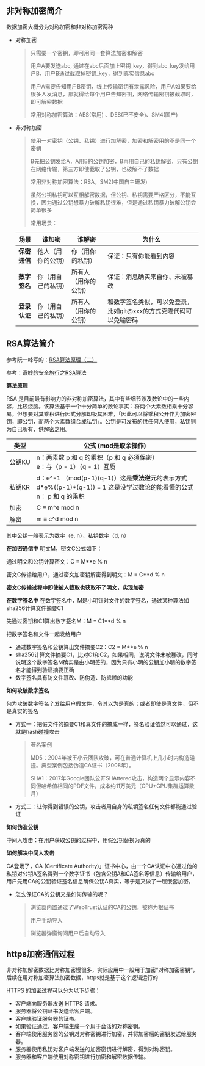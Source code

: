 ## 非对称加密简介

数据加密大概分为对称加密和非对称加密两种
- 对称加密
  > 只需要一个密钥，即可用同一套算法加密和解密
  > 
  > 用户A要发送abc, 通过在abc后面加上密钥_key，得到abc_key发给用户B，用户B通过截取掉密钥_key，得到真实信息abc
  >
  > 用户A需要告知用户B密钥，线上传输密钥有泄露风险，用户A如果要给很多人发消息，那就得给每个用户告知密钥，网络传输密钥被截取时，即可解密数据
  >
  > 常用对称加密算法：AES(常用) 、DES(已不安全)、SM4(国产)
- 非对称加密
  > 使用一对密钥（公钥、私钥）进行加解密，加密和解密用的不是同一个密钥
  >
  > B先把公钥发给A，A用B的公钥加密，B再用自己的私钥解密，只有公钥在网络传输，第三方即使截取了公钥，也破解不了数据
  >
  > 常用非对称加密算法：RSA，SM2(中国自主研发)
  >
  > 虽然公钥私钥可以互相解密数据，但公钥、私钥需要严格区分，不能互换，因为通过公钥想暴力破解私钥很难，但是通过私钥暴力破解公钥会简单很多
  >
  > 常用场景：

  | 场景       | 谁加密       | 谁解密        | 为什么                                  |
  |----------| --------- | ---------- |--------------------------------------|
  | **保密通信** | 他人（用你的公钥） | 你（用你的私钥）   | 保证：只有你能看到内容                          |
  | **数字签名** | 你（用自己的私钥） | 所有人（用你的公钥） | 保证：消息确实来自你、未被篡改                      |
  | **登录认证** | 你（用自己的私钥） | 所有人（用你的公钥） | 和数字签名类似，可以免登录，比如git@xxx的方式克隆代码可以免输密码 |

## RSA算法简介

参考阮一峰写的：[RSA算法原理（二）](https://www.ruanyifeng.com/blog/2013/07/rsa_algorithm_part_two.html)

参考：[奇妙的安全旅行之RSA算法](https://zhuanlan.zhihu.com/p/346094189)

**算法原理**

RSA 是目前最有影响力的非对称加密算法，其中有些细节涉及数论中的一些内容，比较烧脑。该算法基于一个十分简单的数论事实：将两个大素数相乘十分容易，但想要对其乘积进行因式分解却极其困难，「因此可以将乘积公开作为加密密钥，即公钥，而两个大素数组合成私钥」。公钥是可发布的供任何人使用，私钥则为自己所有，供解密之用。

| 类型    | 公式 (mod是取余操作)                                                                                         |
|-------|-------------------------------------------------------------------------------------------------------|
 公钥KU | 	n：两素数 p 和 q 的乘积（p 和 q 必须保密） <br> e：与（p - 1）（q - 1）互质                                                 |
 私钥KR  | 	d：e^-1 （mod(p-1)(q-1)）这是**乘法逆元**的表示方式 <br> d\*e%((p-1)\*(q-1)) = 1 这是没学过数论的能看懂的公式  <br> n： p 和 q 的乘积 |
 加密    | 	C ≡ m^e mod n                                                                                        |
 解密    | 	m ≡ c^d mod n                                                                                        |

其中公钥一般表示为数字（e, n），私钥数字（d, n）

**在加密通信中**
明文M，密文C公式如下：

通过明文和公钥计算密文：C = M**e % n 

密文C传输给用户，通过密文加密钥解密得到明文：M = C**d % n

**密文C传输过程中即使被人截取也获取不了明文，实现加密**

**在数字签名中**
在数字签名中，M是小明针对文件的数字签名，通过某种算法如sha256计算文件摘要C1

先通过密钥和C1算出数字签名M：M = C1**d % n

把数字签名和文件一起发给用户
- 通过数字签名和公钥算出文件摘要C2：C2 = M**e % n
- sha256计算文件摘要C1，比对C1和C2，如果相同，说明文件未被篡改，同时说明这个数字签名M确实是由小明签的，因为只有小明的公钥加小明的数字签名才能得到验证摘要正确
- 数字签名具有防文件篡改、防伪造、防抵赖的功能

**如何攻破数字签名**

何为攻破数字签名？发给用户假文件，令其以为是真的；或者即使是真文件，但不是真实的签名

- 方式一：把假文件的摘要C1和真文件的搞成一样，签名验证依然可以通过，这就是hash碰撞攻击
  > 著名案例
  > 
  > MD5：2004年被王小云团队攻破，可在普通计算机上几小时内构造碰撞。典型案例包括伪造CA证书（2008年）。
  > 
  > SHA1：2017年Google团队公开SHAttered攻击，构造两个显示内容不同但哈希值相同的PDF文件，成本约11万美元（CPU+GPU集群运算数月）
- 方式二：让你得到错误的公钥，攻击者用自身的私钥签名任何文件都能通过验证

**如何伪造公钥**

中间人攻击：在用户获取公钥的过程中，用假公钥替换为真的

**如何解决中间人攻击**

CA登场了，CA (Certificate Authority)」证书中心，由一个CA认证中心通过他的私钥对公钥A签名得到一个数字证书（包含公钥A和CA签名等信息）传输给用户，用户先用CA的公钥验证签名信息确保公钥A真实，等于是又做了一层嵌套加密。

- 怎么保证CA的公钥又是如何传输的呢？
  > 浏览器内置通过了WebTrust认证的CA的公钥，被称为根证书
  >
  > 用户手动导入
  >
  > 浏览器弹窗询问用户后自动导入
  >



## https加密通信过程

非对称加解密数据比对称加密慢很多，实际应用中一般用于加密”对称加密密钥“，后续在用对称加密算法加密数据，https就是基于这个逻辑运行的

HTTPS 的加密过程可以分为以下步骤：

- 客户端向服务器发送 HTTPS 请求。
- 服务器将公钥证书发送给客户端。
- 客户端验证服务器的证书。
- 如果验证通过，客户端生成一个用于会话的对称密钥。
- 客户端使用服务器的公钥对对称密钥进行加密，并将加密后的密钥发送给服务器。
- 服务器使用私钥对客户端发送的加密密钥进行解密，得到对称密钥。
- 服务器和客户端使用对称密钥进行加密和解密数据传输。



